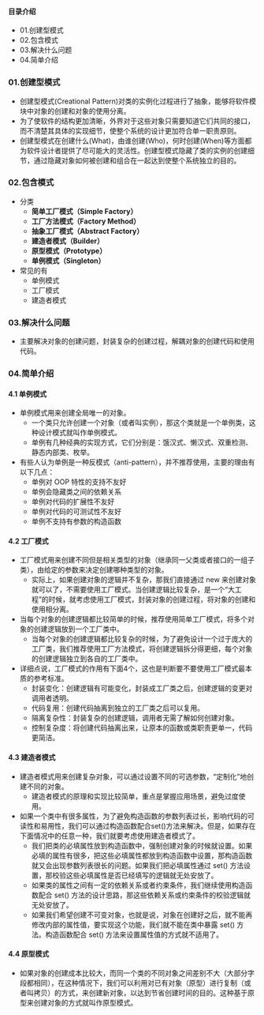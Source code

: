 #### 目录介绍
- 01.创建型模式
- 02.包含模式
- 03.解决什么问题
- 04.简单介绍


### 01.创建型模式
- 创建型模式(Creational Pattern)对类的实例化过程进行了抽象，能够将软件模块中对象的创建和对象的使用分离。
- 为了使软件的结构更加清晰，外界对于这些对象只需要知道它们共同的接口，而不清楚其具体的实现细节，使整个系统的设计更加符合单一职责原则。
- 创建型模式在创建什么(What)，由谁创建(Who)，何时创建(When)等方面都为软件设计者提供了尽可能大的灵活性。创建型模式隐藏了类的实例的创建细节，通过隐藏对象如何被创建和组合在一起达到使整个系统独立的目的。



### 02.包含模式
- 分类
    * **简单工厂模式（Simple Factory）**
    * **工厂方法模式（Factory Method）**
    * **抽象工厂模式（Abstract Factory）**
    * **建造者模式（Builder）**
    * **原型模式（Prototype）**
    * **单例模式（Singleton）**
- 常见的有
    - 单例模式
    - 工厂模式
    - 建造者模式



### 03.解决什么问题
- 主要解决对象的创建问题，封装复杂的创建过程，解耦对象的创建代码和使用代码。


### 04.简单介绍
#### 4.1 单例模式
- 单例模式用来创建全局唯一的对象。
    - 一个类只允许创建一个对象（或者叫实例），那这个类就是一个单例类，这种设计模式就叫作单例模式。
    - 单例有几种经典的实现方式，它们分别是：饿汉式、懒汉式、双重检测、静态内部类、枚举。
- 有些人认为单例是一种反模式（anti-pattern），并不推荐使用，主要的理由有以下几点：
    - 单例对 OOP 特性的支持不友好
    - 单例会隐藏类之间的依赖关系
    - 单例对代码的扩展性不友好
    - 单例对代码的可测试性不友好
    - 单例不支持有参数的构造函数


#### 4.2 工厂模式
- 工厂模式用来创建不同但是相关类型的对象（继承同一父类或者接口的一组子类），由给定的参数来决定创建哪种类型的对象。
    - 实际上，如果创建对象的逻辑并不复杂，那我们直接通过 new 来创建对象就可以了，不需要使用工厂模式。当创建逻辑比较复杂，是一个“大工程”的时候，就考虑使用工厂模式，封装对象的创建过程，将对象的创建和使用相分离。
- 当每个对象的创建逻辑都比较简单的时候，推荐使用简单工厂模式，将多个对象的创建逻辑放到一个工厂类中。
    - 当每个对象的创建逻辑都比较复杂的时候，为了避免设计一个过于庞大的工厂类，我们推荐使用工厂方法模式，将创建逻辑拆分得更细，每个对象的创建逻辑独立到各自的工厂类中。
- 详细点说，工厂模式的作用有下面4个，这也是判断要不要使用工厂模式最本质的参考标准。
    - 封装变化：创建逻辑有可能变化，封装成工厂类之后，创建逻辑的变更对调用者透明。
    - 代码复用：创建代码抽离到独立的工厂类之后可以复用。
    - 隔离复杂性：封装复杂的创建逻辑，调用者无需了解如何创建对象。
    - 控制复杂度：将创建代码抽离出来，让原本的函数或类职责更单一，代码更简洁。



#### 4.3 建造者模式
- 建造者模式用来创建复杂对象，可以通过设置不同的可选参数，“定制化”地创建不同的对象。
    - 建造者模式的原理和实现比较简单，重点是掌握应用场景，避免过度使用。
- 如果一个类中有很多属性，为了避免构造函数的参数列表过长，影响代码的可读性和易用性，我们可以通过构造函数配合set()方法来解决。但是，如果存在下面情况中的任意一种，我们就要考虑使用建造者模式了。
    - 我们把类的必填属性放到构造函数中，强制创建对象的时候就设置。如果必填的属性有很多，把这些必填属性都放到构造函数中设置，那构造函数就又会出现参数列表很长的问题。如果我们把必填属性通过 set() 方法设置，那校验这些必填属性是否已经填写的逻辑就无处安放了。
    - 如果类的属性之间有一定的依赖关系或者约束条件，我们继续使用构造函数配合 set() 方法的设计思路，那这些依赖关系或约束条件的校验逻辑就无处安放了。
    - 如果我们希望创建不可变对象，也就是说，对象在创建好之后，就不能再修改内部的属性值，要实现这个功能，我们就不能在类中暴露 set() 方法。构造函数配合 set() 方法来设置属性值的方式就不适用了。



#### 4.4 原型模式
- 如果对象的创建成本比较大，而同一个类的不同对象之间差别不大（大部分字段都相同），在这种情况下，我们可以利用对已有对象（原型）进行复制（或者叫拷贝）的方式，来创建新对象，以达到节省创建时间的目的。这种基于原型来创建对象的方式就叫作原型模式。















